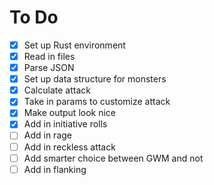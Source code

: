 To Do
=========

-[x] Set up Rust environment
-[x] Read in files
-[x] Parse JSON
-[x] Set up data structure for monsters
-[x] Calculate attack
-[x] Take in params to customize attack
-[x] Make output look nice
-[x] Add in initiative rolls
-[ ] Add in rage
-[ ] Add in reckless attack
-[ ] Add smarter choice between GWM and not
-[ ] Add in flanking
